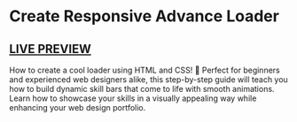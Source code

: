 # Create Responsive Advance Loader
## [LIVE PREVIEW](https://codinggujaratweb.github.io/Create-Responsive-Advance-Loader/)

How to create a cool loader using HTML and CSS! 🚀
Perfect for beginners and experienced web designers alike, this step-by-step guide will teach you how to build dynamic skill bars that come to life with smooth animations. Learn how to showcase your skills in a visually appealing way while enhancing your web design portfolio.
